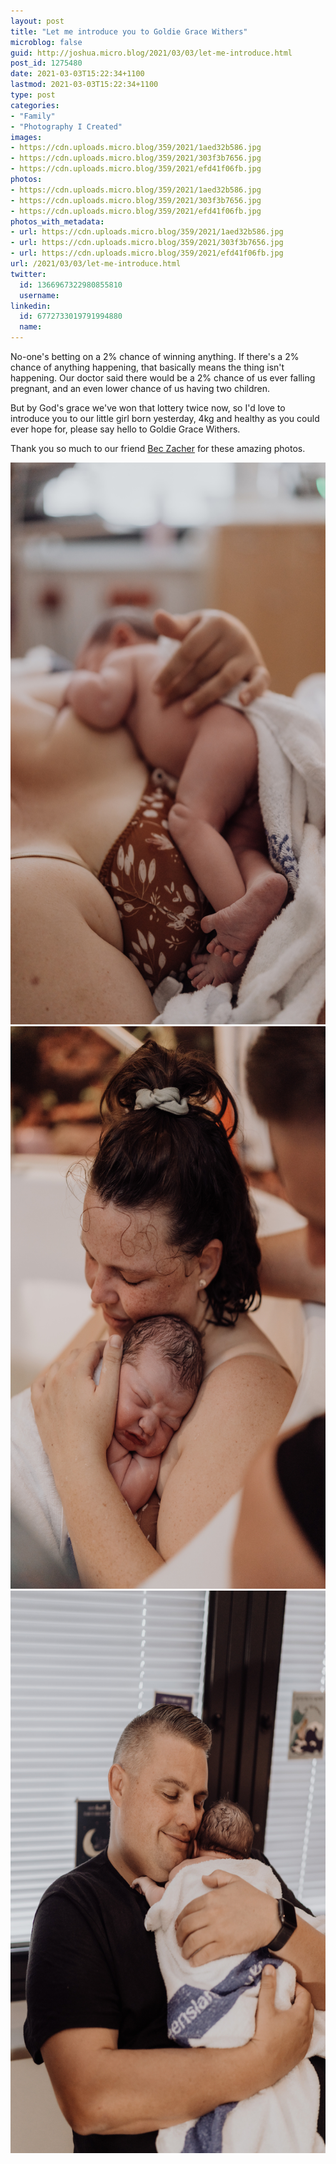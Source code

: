 ```yaml
---
layout: post
title: "Let me introduce you to Goldie Grace Withers"
microblog: false
guid: http://joshua.micro.blog/2021/03/03/let-me-introduce.html
post_id: 1275480
date: 2021-03-03T15:22:34+1100
lastmod: 2021-03-03T15:22:34+1100
type: post
categories:
- "Family"
- "Photography I Created"
images:
- https://cdn.uploads.micro.blog/359/2021/1aed32b586.jpg
- https://cdn.uploads.micro.blog/359/2021/303f3b7656.jpg
- https://cdn.uploads.micro.blog/359/2021/efd41f06fb.jpg
photos:
- https://cdn.uploads.micro.blog/359/2021/1aed32b586.jpg
- https://cdn.uploads.micro.blog/359/2021/303f3b7656.jpg
- https://cdn.uploads.micro.blog/359/2021/efd41f06fb.jpg
photos_with_metadata:
- url: https://cdn.uploads.micro.blog/359/2021/1aed32b586.jpg
- url: https://cdn.uploads.micro.blog/359/2021/303f3b7656.jpg
- url: https://cdn.uploads.micro.blog/359/2021/efd41f06fb.jpg
url: /2021/03/03/let-me-introduce.html
twitter:
  id: 1366967322980855810
  username: 
linkedin:
  id: 6772733019791994880
  name: 
---
```

No-one's betting on a 2% chance of winning anything. If there's a 2% chance of anything happening, that basically means the thing isn't happening. Our doctor said there would be a 2% chance of us ever falling pregnant, and an even lower chance of us having two children.

But by God's grace we've won that lottery twice now, so I'd love to introduce you to our little girl born yesterday, 4kg and healthy as you could ever hope for, please say hello to Goldie Grace Withers.

Thank you so much to our friend [Bec Zacher](https://www.beczacher.com) for these amazing photos.

<img src="uploads/2021/1aed32b586.jpg" width="600" height="899" alt="" />

<img src="uploads/2021/303f3b7656.jpg" width="600" height="900" alt="" />

<img src="uploads/2021/efd41f06fb.jpg" width="600" height="900" alt="" />
